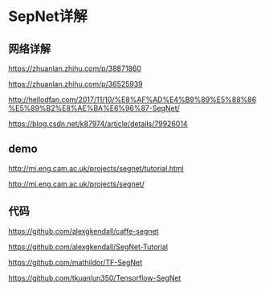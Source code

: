 SepNet详解
=========


## 网络详解

https://zhuanlan.zhihu.com/p/38871860

https://zhuanlan.zhihu.com/p/36525939

http://hellodfan.com/2017/11/10/%E8%AF%AD%E4%B9%89%E5%88%86%E5%89%B2%E8%AE%BA%E6%96%87-SegNet/

https://blog.csdn.net/k87974/article/details/79926014


## demo

http://mi.eng.cam.ac.uk/projects/segnet/tutorial.html

http://mi.eng.cam.ac.uk/projects/segnet/


## 代码

https://github.com/alexgkendall/caffe-segnet

https://github.com/alexgkendall/SegNet-Tutorial


https://github.com/mathildor/TF-SegNet


https://github.com/tkuanlun350/Tensorflow-SegNet



